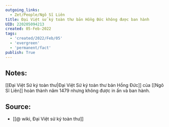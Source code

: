 ```yaml
---
outgoing_links:
  - Zet/People/Ngô Sĩ Liên
title: Đại Việt sử ký toàn thư bản Hồng Đức không được ban hành
UID: 220205094213
created: 05-Feb-2022
tags:
  - 'created/2022/Feb/05'
  - 'evergreen'
  - 'permanent/fact'
publish: True
---
```

## Notes:
[[Đại Việt Sử ký toàn thư|Đại Việt Sử ký toàn thư bản Hồng Đức]] của [[Ngô Sĩ Liên]] hoàn thành năm 1479 nhưng không được in ấn và ban hành.

## Source:
- [[@ wiki, Đại Việt sử ký toàn thư]]


